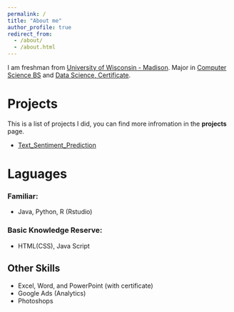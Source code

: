 ```yaml
---
permalink: /
title: "About me"
author_profile: true
redirect_from: 
  - /about/
  - /about.html
---
```


I am freshman from [University of Wisconsin - Madison](https://www.wisc.edu/). Major in [Computer Science BS](https://guide.wisc.edu/undergraduate/letters-science/computer-sciences/computer-sciences-bs/) and [Data Science, Certificate](https://guide.wisc.edu/undergraduate/letters-science/statistics/data-science-certificate/).

Projects
======
This is a list of projects I did, you can find more infromation in the __projects__ page.

- [Text_Sentiment_Prediction](https://github.com/BrianOuyangLe/Text_Sentiment_Prediction/tree/Danning)

Laguages
======
### __Familiar:__
- Java, Python, R (Rstudio)

### __Basic Knowledge Reserve:__
- HTML(CSS), Java Script

Other Skills
------
- Excel, Word, and PowerPoint (with certificate)
- Google Ads (Analytics)
- Photoshops
